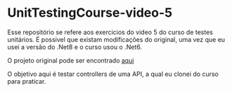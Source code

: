 <h1>UnitTestingCourse-video-5</h1>

Esse repositório se refere aos exercicios do video 5 do curso de testes unitários.
É possivel que existam modificações do original, uma vez que eu usei a versão do .Net8 e o curso usou o .Net6.

O projeto original pode ser encontrado <a href = "https://github.com/teddysmithdev/RunGroop">aqui</a>

O objetivo aqui é testar controllers de uma API, a qual eu clonei do curso para praticar.
